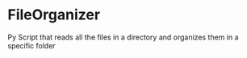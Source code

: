 # FileOrganizer
Py Script that reads all the files in a directory and organizes them in a specific folder
